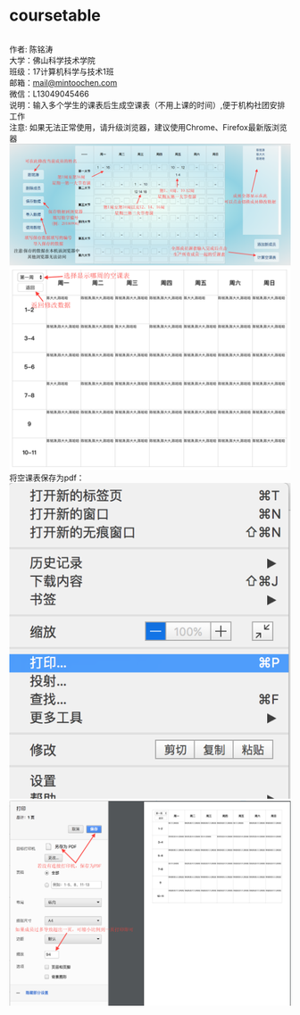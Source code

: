 # coursetable
######
作者: 陈铭涛</br>
大学：佛山科学技术学院</br>
班级：17计算机科学与技术1班</br>
邮箱：mail@mintoochen.com</br>
微信：L13049045466</br>
说明：输入多个学生的课表后生成空课表（不用上课的时间）,便于机构社团安排工作</br>
注意: 如果无法正常使用，请升级浏览器，建议使用Chrome、Firefox最新版浏览器</br>
![Image text](https://raw.githubusercontent.com/CrazyChat/coursetable/master/images/1.png)</br>
![Image text](https://raw.githubusercontent.com/CrazyChat/coursetable/master/images/2.png)</br>
将空课表保存为pdf：</br>
![Image text](https://raw.githubusercontent.com/CrazyChat/coursetable/master/images/3.png)</br>
![Image text](https://raw.githubusercontent.com/CrazyChat/coursetable/master/images/4.png)</br>
